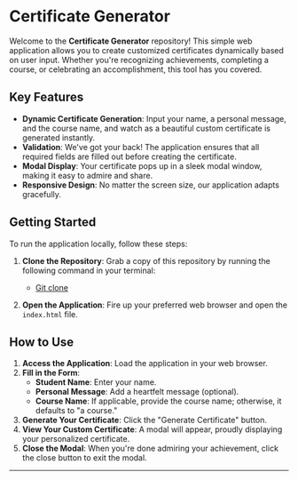 # Certificate Generator

Welcome to the **Certificate Generator** repository! This simple web application allows you to create customized certificates dynamically based on user input. Whether you're recognizing achievements, completing a course, or celebrating an accomplishment, this tool has you covered.

## Key Features

- **Dynamic Certificate Generation**: Input your name, a personal message, and the course name, and watch as a beautiful custom certificate is generated instantly.
- **Validation**: We've got your back! The application ensures that all required fields are filled out before creating the certificate.
- **Modal Display**: Your certificate pops up in a sleek modal window, making it easy to admire and share.
- **Responsive Design**: No matter the screen size, our application adapts gracefully.

## Getting Started

To run the application locally, follow these steps:

1. **Clone the Repository**: Grab a copy of this repository by running the following command in your terminal:

   
   - [Git clone](https://github.com/ChristopherTsh/CHRTSH528_BCL2401_GroupA_Christopher-Tshoma_JSL07)
   

2. **Open the Application**: Fire up your preferred web browser and open the `index.html` file.

## How to Use

1. **Access the Application**: Load the application in your web browser.
2. **Fill in the Form**:
   - **Student Name**: Enter your name.
   - **Personal Message**: Add a heartfelt message (optional).
   - **Course Name**: If applicable, provide the course name; otherwise, it defaults to "a course."
3. **Generate Your Certificate**: Click the "Generate Certificate" button.
4. **View Your Custom Certificate**: A modal will appear, proudly displaying your personalized certificate.
5. **Close the Modal**: When you're done admiring your achievement, click the close button to exit the modal.
---




